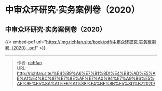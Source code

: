 # 中审众环研究·实务案例卷（2020）

## 中审众环研究·实务案例卷（2020）

{{< embed-pdf url="https://img.richfan.site/book/pdf/中审众环研究·实务案例卷（2020）.pdf" >}}


---

> 作者: [richfan](https://richfan.site/)  
> URL: http://richfan.site/%E4%B9%A6%E7%B1%8D/%E4%B8%AD%E5%AE%A1%E4%BC%97%E7%8E%AF%E7%A0%94%E7%A9%B6%E5%AE%9E%E5%8A%A1%E6%A1%88%E4%BE%8B%E5%8D%B72020/  

